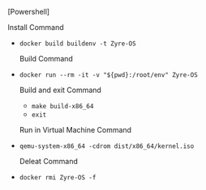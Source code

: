 [Powershell]

   Install Command
 - `docker build buildenv -t Zyre-OS`

   Build Command
 - `docker run --rm -it -v "${pwd}:/root/env" Zyre-OS`

      Build and exit Command
    - `make build-x86_64`
    - `exit`

   Run in Virtual Machine Command
 - `qemu-system-x86_64 -cdrom dist/x86_64/kernel.iso`


   Deleat Command
 - `docker rmi Zyre-OS -f`
